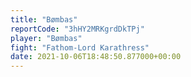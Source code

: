 ```yaml
---
title: "Bømbas"
reportCode: "3hHY2MRKgrdDkTPj"
player: "Bømbas"
fight: "Fathom-Lord Karathress"
date: 2021-10-06T18:48:50.877000+00:00
---
```

